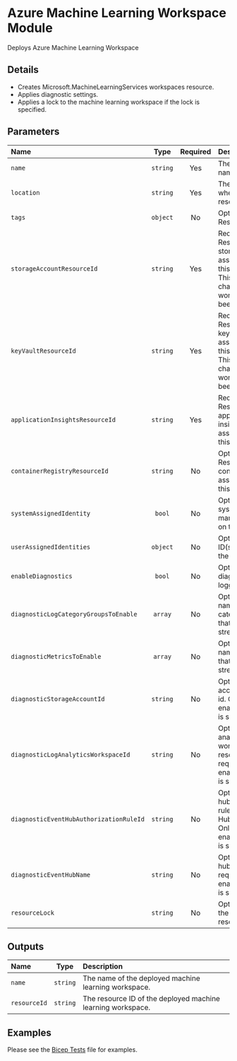 # Azure Machine Learning Workspace Module

Deploys Azure Machine Learning Workspace

## Details

- Creates Microsoft.MachineLearningServices workspaces resource.
- Applies diagnostic settings.
- Applies a lock to the machine learning workspace if the lock is specified.

## Parameters

| Name                                    | Type     | Required | Description                                                                                                                             |
| :-------------------------------------- | :------: | :------: | :-------------------------------------------------------------------------------------------------------------------------------------- |
| `name`                                  | `string` | Yes      | The resource name.                                                                                                                      |
| `location`                              | `string` | Yes      | The geo-location where the resource lives.                                                                                              |
| `tags`                                  | `object` | No       | Optional. Resource tags.                                                                                                                |
| `storageAccountResourceId`              | `string` | Yes      | Required. ResourceId of the storage account associated with this workspace. This cannot be changed once the workspace has been created. |
| `keyVaultResourceId`                    | `string` | Yes      | Required. ResourceId of the key vault associated with this workspace. This cannot be changed once the workspace has been created.       |
| `applicationInsightsResourceId`         | `string` | Yes      | Required. ResourceId of the application insights associated with this workspace.                                                        |
| `containerRegistryResourceId`           | `string` | No       | Optional. ResourceId of the container registry associated with this workspace.                                                          |
| `systemAssignedIdentity`                | `bool`   | No       | Optional. Enables system assigned managed identity on the resource.                                                                     |
| `userAssignedIdentities`                | `object` | No       | Optional. The ID(s) to assign to the resource.                                                                                          |
| `enableDiagnostics`                     | `bool`   | No       | Optional. Enable diagnostic logging.                                                                                                    |
| `diagnosticLogCategoryGroupsToEnable`   | `array`  | No       | Optional. The name of log category groups that will be streamed.                                                                        |
| `diagnosticMetricsToEnable`             | `array`  | No       | Optional. The name of metrics that will be streamed.                                                                                    |
| `diagnosticStorageAccountId`            | `string` | No       | Optional. Storage account resource id. Only required if enableDiagnostics is set to true.                                               |
| `diagnosticLogAnalyticsWorkspaceId`     | `string` | No       | Optional. Log analytics workspace resource id. Only required if enableDiagnostics is set to true.                                       |
| `diagnosticEventHubAuthorizationRuleId` | `string` | No       | Optional. Event hub authorization rule for the Event Hubs namespace. Only required if enableDiagnostics is set to true.                 |
| `diagnosticEventHubName`                | `string` | No       | Optional. Event hub name. Only required if enableDiagnostics is set to true.                                                            |
| `resourceLock`                          | `string` | No       | Optional. Specify the type of resource lock.                                                                                            |

## Outputs

| Name         | Type     | Description                                                 |
| :----------- | :------: | :---------------------------------------------------------- |
| `name`       | `string` | The name of the deployed machine learning workspace.        |
| `resourceId` | `string` | The resource ID of the deployed machine learning workspace. |

## Examples

Please see the [Bicep Tests](test/main.test.bicep) file for examples.